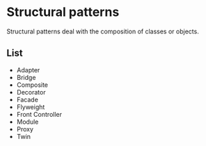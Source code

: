 # Structural patterns

Structural patterns deal with the composition of classes or objects.

## List

- Adapter
- Bridge
- Composite
- Decorator
- Facade
- Flyweight
- Front Controller
- Module
- Proxy
- Twin
